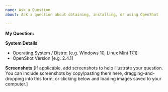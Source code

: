 ```yaml
---
name: Ask a Question
about: Ask a question about obtaining, installing, or using OpenShot

---
```


**My Question:**




<!-- Please replace the text in square brackets below with details about your system -->

**System Details**
 - Operating System / Distro: [e.g. Windows 10, Linux Mint 17.1]
 - OpenShot Version [e.g. 2.4.1]

**Screenshots**
[If applicable, add screenshots to help illustrate your question. You can include screenshots by copy/pasting them here, dragging-and-dropping into this form, or clicking below and loading images saved to your computer.]
